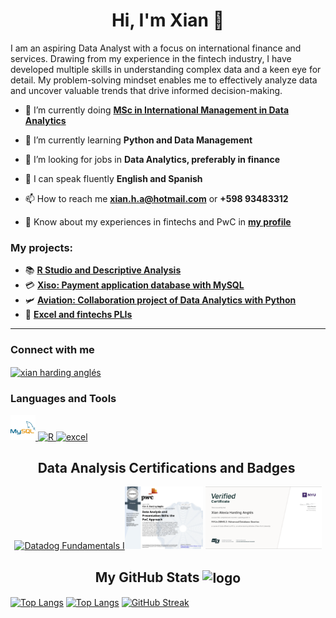 <h1 align="center">Hi, I'm Xian 🔷</h1>

<p align="left"> I am an aspiring Data Analyst with a focus on international finance and services. Drawing from my experience in the fintech industry, I have developed multiple skills in understanding complex data and a keen eye for detail. My problem-solving mindset enables me to effectively analyze data and uncover valuable trends that drive informed decision-making.</p>

- 🔭 I’m currently doing **[MSc in International Management in Data Analytics](https://www.rennes-sb.com/programmes/postgraduate/discover-masters/master-of-science-in-international-management/)**

- 🌱 I’m currently learning **Python and Data Management**

- 🤝 I’m looking for jobs in **Data Analytics, preferably in finance**

- 💬 I can speak fluently **English and Spanish**

- 📫 How to reach me **xian.h.a@hotmail.com** or **+598 93483312**

- 📄 Know about my experiences in fintechs and PwC in **[my profile](https://www.linkedin.com/in/xianha/)**

<h3 align="left">My projects:</h3>

- 📚 **[R Studio and Descriptive Analysis](https://www.github.com/r41ss4/r_stat_ort)**
- 💳 **[Xiso: Payment application database with MySQL](https://github.com/r41ss4/xisov1)**
- 🛩️ **[Aviation: Collaboration project of Data Analytics with Python](https://github.com/r41ss4/rennes_da)**
- 📄 **[Excel and fintechs PLIs](https://github.com/r41ss4/fintexcel/tree/main)**

____________________

<h3 align="left">Connect with me</h3>
<p align="left">
<a href="https://www.linkedin.com/in/xianha/" target="blank"><img align="center" src="https://raw.githubusercontent.com/rahuldkjain/github-profile-readme-generator/master/src/images/icons/Social/linked-in-alt.svg" alt="xian harding anglés" height="30" width="40" /></a>
</p>

<h3 align="left">Languages and Tools</h3>
<p align="left"> <a href="https://www.mysql.com/" target="_blank" rel="noreferrer"> <img src="https://raw.githubusercontent.com/devicons/devicon/master/icons/mysql/mysql-original-wordmark.svg" alt="mysql" width="40" height="40"/> </a> <a href="https://www.r-project.org/" target="_blank" rel="noreferrer"> <img src="https://upload.wikimedia.org/wikipedia/commons/1/1b/R_logo.svg" alt="R" width="50" height="40"/> </a> <a href="https://www.microsoft.com/es-es/microsoft-365/excel" target="_blank" rel="noreferrer"> <img src="https://upload.wikimedia.org/wikipedia/commons/7/73/Microsoft_Excel_2013-2019_logo.svg" alt="excel" width="40" height="40"/> 
</a> </p>



<h2 align="center">Data Analysis Certifications and Badges <img align="center"/></h2>  

<p align="center">
  <a href="https://www.credly.com/badges/65efd81d-5470-4c2d-9975-bb43cd16b858/public_url"><img src="https://images.credly.com/images/26692a79-c6c3-48c0-bfba-8543d6fc2cec/image.png" alt="Datadog Fundamentals I" height="100"/></a><a href="https://www.coursera.org/account/accomplishments/specialization/ZO09YXS29B7Q"><img src="/images/data_pwc.png" alt="Data Analysis and Presentation Skills: the PwC Approach" height="100"/></a> <a href="https://courses.edx.org/certificates/caee4a33d05548e6926ab7d7b43b9ff1"><img src="/images/nyux_sql.png" alt="NYUx.DBMS.2: Advanced Database Queries" height="100"/></a>
</p align="center">


<h2 align="center">My GitHub Stats <img align="center" src="https://upload.wikimedia.org/wikipedia/commons/a/ae/Github-desktop-logo-symbol.svg" alt="logo" height="50" width="50" /></h2>

[![Top Langs](https://github-readme-stats.vercel.app/api?username=r41ss4&theme=aura&show_icons=true)](https://github.com/r41ss4)
[![Top Langs](https://github-readme-stats-git-masterrstaa-rickstaa.vercel.app/api/top-langs/?username=r41ss4&theme=aura&show_icons=true&t)](https://github.com/r41ss4/github-readme-stats)
[![GitHub Streak](https://streak-stats.demolab.com/?user=r41ss4&theme=aura)](https://git.io/streak-stats)
